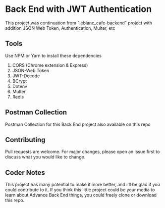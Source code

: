 # Back End with JWT Authentication
This project was continuation from "leblanc_cafe-backend" project with addition JSON Web Token, Authentication, Multer, etc

## Tools
Use NPM or Yarn to install these dependencies
1. CORS (Chrome extension & Express)
2. JSON-Web Token
3. JWT-Decode
4. BCrypt
5. Dotenv
6. Multer
7. Redis

## Postman Collection
Postman Collection for this Back End project also available on this repo

## Contributing
Pull requests are welcome. For major changes, please open an issue first to discuss what you would like to change.

## Coder Notes
This project has many potential to make it more better, and i'll be glad if you could contribute to it.
If you think this little project could be your media to learn about Advance Back End things, you could freely clone or download this repo.
